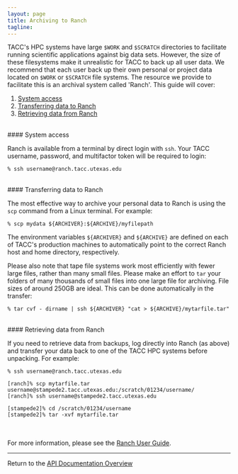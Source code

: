 ```yaml
---
layout: page
title: Archiving to Ranch
tagline:
---
```


TACC's HPC systems have large `$WORK` and `$SCRATCH` directories to facilitate running
scientific applications against big data sets. However, the size of these filesystems
make it unrealistic for TACC to back up all user data. We recommend that each user
back up their own personal or project data located on `$WORK` or `$SCRATCH` file
systems. The resource we provide to facilitate this is an archival system called
'Ranch'. This guide will cover:

1. [System access](#system-access)
2. [Transferring data to Ranch](#transferring-data-to-ranch)
3. [Retrieving data from Ranch](#retrieving-data-from-ranch)


<br>
#### System access

Ranch is available from a terminal by direct login with `ssh`. Your TACC username,
password, and multifactor token will be required to login:

```
% ssh username@ranch.tacc.utexas.edu
```


<br>
#### Transferring data to Ranch

The most effective way to archive your personal data to Ranch is using the `scp`
command from a Linux terminal. For example:
```
% scp mydata ${ARCHIVER}:${ARCHIVE}/myfilepath
```

The environment variables `${ARCHIVER}` and `${ARCHIVE}` are defined on each of
TACC's production machines to automatically point to the correct Ranch host and
home directory, respectively.

Please also note that tape file systems work most efficiently with fewer large
files, rather than many small files. Please make an effort to `tar` your folders
of many thousands of small files into one large file for archiving. File sizes of
around 250GB are ideal. This can be done automatically in the transfer:
```
% tar cvf - dirname | ssh ${ARCHIVER} "cat > ${ARCHIVE}/mytarfile.tar"
```



<br>
#### Retrieving data from Ranch

If you need to retrieve data from backups, log directly into Ranch (as above)
and transfer your data back to one of the TACC HPC systems before unpacking. For
example:
```
% ssh username@ranch.tacc.utexas.edu

[ranch]% scp mytarfile.tar username@stampede2.tacc.utexas.edu:/scratch/01234/username/
[ranch]% ssh username@stampede2.tacc.utexas.edu

[stampede2]% cd /scratch/01234/username
[stampede2]% tar -xvf mytarfile.tar
```
<br><br>
For more information, please see the [Ranch User Guide](https://portal.tacc.utexas.edu/user-guides/ranch).


---
Return to the [API Documentation Overview](../index.md)
